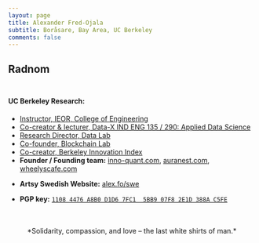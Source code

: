 ```yaml
---
layout: page
title: Alexander Fred-Ojala
subtitle: Boråsare, Bay Area, UC Berkeley
comments: false
---
```


## Radnom<br><br>
#### **UC Berkeley Research:**
- [Instructor, IEOR, College of Engineering](https://ieor.berkeley.edu/people/visitors)
- [Co-creator & lecturer, Data-X IND ENG 135 / 290: Applied Data Science](https://data-x.blog/)
- [Research Director, Data Lab](http://scet.berkeley.edu/data-x-lab/)
- [Co-founder, Blockchain Lab](http://scet.berkeley.edu/blockchain-lab/) 
- [Co-creator, Berkeley Innovation Index](https://berkeleyinnovationindex.org/)
- **Founder / Founding team:** [inno-quant.com](https://inno-quant.com), [auranest.com](https://auranest.com), [wheelyscafe.com](https://wheelyscafe.com)

<!--- **Podcast (Swe):** [iTunes](https://itunes.apple.com/us/podcast/bor%C3%A5s-california/id1186954639?mt=2) and [RSS](https://alexfo.se/pod/index.php/feed/podcast/)-->

- **Artsy Swedish Website:** [alex.fo/swe](https://alex.fo/swe)

- **PGP key:** [`1108 4476 A8B0 D1D6 7FC1  5BB9 07F8 2E1D 388A C5FE`](http://alex.fo/other/afo_public_key.txt)



<br>
<br>

<center>*Solidarity, compassion, and love – the last white shirts of man.*</center>

